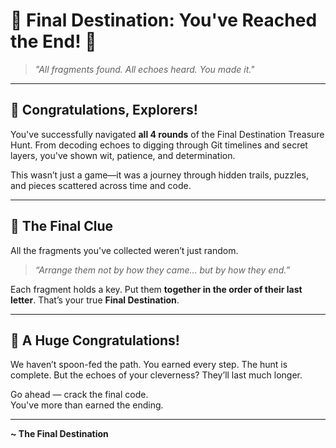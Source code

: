 # 🎉 Final Destination: You've Reached the End! 🎉

> _"All fragments found. All echoes heard. You made it."_

---

## 🏁 Congratulations, Explorers!

You've successfully navigated **all 4 rounds** of the Final Destination Treasure Hunt. From decoding echoes to digging through Git timelines and secret layers, you've shown wit, patience, and determination.

This wasn’t just a game—it was a journey through hidden trails, puzzles, and pieces scattered across time and code.

---

## 🧩 The Final Clue

All the fragments you've collected weren’t just random.

> *“Arrange them not by how they came… but by how they end.”*

Each fragment holds a key. Put them **together in the order of their last letter**. That’s your true **Final Destination**.

---

## 🥳 A Huge Congratulations!

We haven’t spoon-fed the path. You earned every step. The hunt is complete. But the echoes of your cleverness? They’ll last much longer.

Go ahead — crack the final code.  
You've more than earned the ending.

---

**~ The Final Destination**
